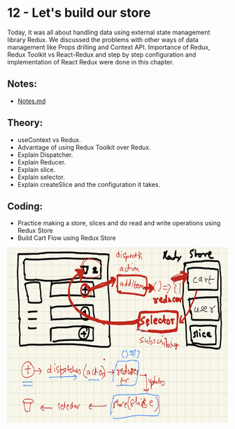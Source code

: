 # 12 - Let's build our store

Today, it was all about handling data using external state management library Redux. We discussed the problems with other ways of data management like Props drilling and Context API. Importance of Redux, Redux Toolkit vs React-Redux and step by step configuration and implementation of React Redux were done in this chapter.

## Notes:

- [Notes.md](https://github.com/deltanode/react-playground/blob/main/12-lets-build-our-store/notes.md)

## Theory:

<ul>
	<li>useContext vs Redux.</li>
	<li>Advantage of using Redux Toolkit over Redux.</li>
	<li>Explain Dispatcher.</li>
	<li>Explain Reducer.</li>
	<li>Explain slice.</li>
	<li>Explain selector.</li>
	<li>Explain createSlice and the configuration it takes.</li>
</ul>

## Coding:

<ul>
	<li>Practice making a store, slices and do read and write operations using Redux Store</li>
	<li>Build Cart Flow using Redux Store<br>
	 </li>
</ul>

<p><img  width="600" height="400" src="./img/12.png"></p>
</div>
